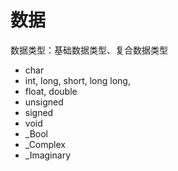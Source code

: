 # 数据

数据类型：基础数据类型、复合数据类型

- char
- int, long, short, long long,
- float, double
- unsigned
- signed
- void
- \_Bool
- \_Complex
- \_Imaginary
